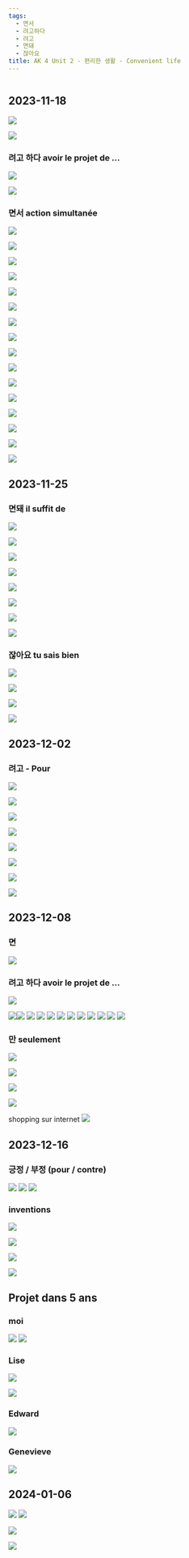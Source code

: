 ```yaml
---
tags:
  - 면서
  - 려고하다
  - 려고
  - 면돼
  - 젆아요
title: AK 4 Unit 2 - 편리한 생활 - Convenient life
---
```

```table-of-contents
```


## 2023-11-18

![](2023_11_18-exo-으-면서.png)

![](2023_11_18-exo-으-려고-하다.png)

### 려고 하다 avoir le projet de ...

![](2023_11_18-regle-으-려고-하다-avoir-le-projet-de.png)

![](2023_11_18-exo2-으-려고-하다.png)

### 면서 action simultanée

![](2023_11_18-regle-으-면서-actions-simultanées.png)

![](2023_11_18-1-한란산-가려고-하는데.png)

![](2023_11_18-2-찍으려고-해요.png)

![](2023_11_18-3-기념품을-사려고-해요.png)

![](2023_11_18-4-날씨가-좋으니까-산에-가려고-해요.png)

![](2023_11_18-5-한국으로-여행가려고-해요.png)

![](2023_11_18-6-공부하면서-졸아요.png)

![](2023_11_18-7-만화책-보면서-웃어요.png)

![](2023_11_18-8-밥을-먹으면서-TV를-봐요.png)

![](2023_11_18-9-밥을-먹으면서-말해요.png)

![](2023_11_18-10-운동하면서-영화를-봐요.png)

![](2023_11_18-11-웃으면서-사진을-찍어요.png)

![](2023_11_18-11-음아을-들으멘서-자전거를-타요.png)

![](2023_11_18-12-일을-하면서-음악을-들어요.png)

![](2023_11_18-13-쿠키를-먹으면서-영화를-봐요.png)

![](2023_11_18-노래하면서-춤줘요.png)

## 2023-11-25
### 면돼  il suffit de 


![](2023_11_25-면-돼요.png)

![](2023_11_25-면-돼요-01.png)

![](2023_11_25-면-돼요-02.png)

![](2023_11_25-면-돼요-03.png)

![](2023_11_25-면-돼요-04.png)

![](2023_11_25-면-돼요-05.png)

![](2023_11_25-면서.png)

![](2023_11_25-면서-01.png)

### 잖아요 tu sais bien

![](2023_11_25-잖아요-02.png)

![](2023_11_25-잖아요-03.png)

![](2023_11_25-잖아요-04.png)

![](2023_11_25-잖아요-05.png)

## 2023-12-02

###  려고 - Pour
![](2023-12-02-려고-1.png)

![](2023-12-02-려고-2.png)

![](2023-12-02-려고-exo-3.png)

![](2023-12-02-려고-exo-4.png)

![](2023-12-02-려고-exo-5.png)

![](2023-12-02-려고-exo-6.png)

![](2023-12-02-려고-exo-7.png)

![](2023-12-02-려고-exo-8.png)

## 2023-12-08
### 면

![](2023-12-08_면.png)

### 려고 하다 avoir le projet de ...
![](2023-12-08_려고_하다_1.png)

![](2023-12-08_려고_하다_2.png)![](2023-12-08_려고_하다_3.png)
![](2023-12-08_려고_하다_4.png)
![](2023-12-08_려고_하다_5.png)
![](2023-12-08_려고_하다_6.png)
![](2023-12-08_려고_하다_7.png)
![](2023-12-08_려고_하다_8.png)
![](2023-12-08_려고_하다_9.png)
![](2023-12-08_려고_하다_10.png)
![](2023-12-08_려고_하다_11.png)
![](2023-12-08_려고_하다_12.png)
![](2023-12-08_려고_하다_13.png)

### 만 seulement

![](2023-12-08_만_1.png)

![](2023-12-08_만_2.png)

![](2023-12-08_만_3.png)

![](2023-12-08_만_4.png)

shopping sur internet
![](2023-12-08_shopping_sur_internet.png)

## 2023-12-16

### 긍정 / 부정 (pour / contre)

![](2023-12-16_audio1.png)
![](2023-12-16_audio2.png)
![](2023-12-16_audio3.png)


### inventions

![](2023-12-16_invention1.png)

![](2023-12-16_invention2.png)

![](2023-12-16_invention3.png)

![](2023-12-16_invention4.png)

## Projet dans 5 ans 

### moi

![](2023-12-16-dans-5-ans-moi-1.png)
![](2023-12-16-dans-5-ans-moi-2.png)

### Lise 
![](2023-12-16-dans-5ans-Lise-1.png)

![](2023-12-16-dans-5ans-Lise-2.png)
### Edward

![](2023-12-16-dans-5-ans-Edward.png)
### Genevieve

![](2023-12-16-dans-5ans-Genevieve.png)

## 2024-01-06

![](2024_01_06_comprehension_de_texte_2.png)
![](2024_01_06_comprehension_de_texte_1.png)


![](2024_01_06_comprehension_audio_1.png)

![](2024_01_06_comprehension_audio_2.png)